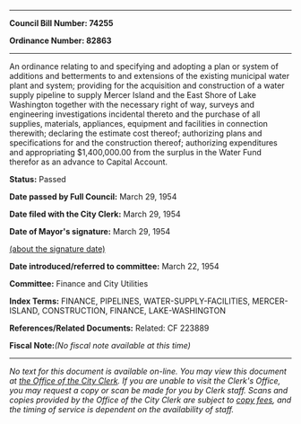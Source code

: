 

********

**Council Bill Number: 74255**
   
**Ordinance Number: 82863**
********

 An ordinance relating to and specifying and adopting a plan or system of additions and betterments to and extensions of the existing municipal water plant and system; providing for the acquisition and construction of a water supply pipeline to supply Mercer Island and the East Shore of Lake Washington together with the necessary right of way, surveys and engineering investigations incidental thereto and the purchase of all supplies, materials, appliances, equipment and facilities in connection therewith; declaring the estimate cost thereof; authorizing plans and specifications for and the construction thereof; authorizing expenditures and appropriating $1,400,000.00 from the surplus in the Water Fund therefor as an advance to Capital Account.

**Status:** Passed
   
**Date passed by Full Council:** March 29, 1954
   
**Date filed with the City Clerk:** March 29, 1954
   
**Date of Mayor's signature:** March 29, 1954
   
[(about the signature date)](/~public/approvaldate.htm)
   
   
   
**Date introduced/referred to committee:** March 22, 1954
   
**Committee:** Finance and City Utilities
   
   
**Index Terms:** FINANCE, PIPELINES, WATER-SUPPLY-FACILITIES, MERCER-ISLAND, CONSTRUCTION, FINANCE, LAKE-WASHINGTON

**References/Related Documents:** Related: CF 223889

**Fiscal Note:**_(No fiscal note available at this time)_
********

_No text for this document is available on-line. You may view this document at [the Office of the City Clerk](http://www.seattle.gov/leg/clerk/contactUs.htm). If you are unable to visit the Clerk's Office, you may request a copy or scan be made for you by Clerk staff. Scans and copies provided by the Office of the City Clerk are subject to [copy fees](http://clerk.seattle.gov/~public/clerkfees.htm), and the timing of service is dependent on the availability of staff._

